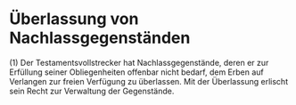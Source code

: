 # Überlassung von Nachlassgegenständen

(1) Der Testamentsvollstrecker hat Nachlassgegenstände, deren er zur Erfüllung seiner Obliegenheiten offenbar nicht bedarf, dem Erben auf Verlangen zur freien Verfügung zu überlassen. Mit der Überlassung erlischt sein Recht zur Verwaltung der Gegenstände.